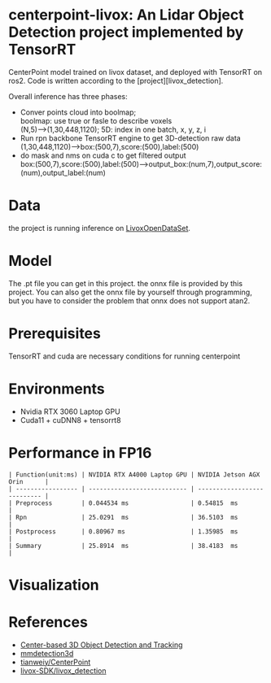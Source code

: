 # centerpoint-livox: An Lidar Object Detection project implemented by TensorRT
CenterPoint model trained on livox dataset, and deployed with TensorRT on ros2. Code is written according to the [project][livox_detection].

Overall inference has three phases:
* Conver points cloud into boolmap;  
  boolmap: use true or fasle to describe voxels  
  (N,5)-->(1,30,448,1120);  5D: index in one batch, x, y, z, i  
* Run rpn backbone TensorRT engine to get 3D-detection raw data  
  (1,30,448,1120)-->box:(500,7),score:(500),label:(500)  
* do mask and nms on cuda c to get filtered output  
  box:(500,7),score:(500),label:(500)-->output_box:(num,7),output_score:(num),output_label:(num)  
  
# Data
the project is running inference on [LivoxOpenDataSet](https://www.livoxtech.com/cn/dataset).

# Model
The .pt file you can get in this project. the onnx file is provided by this project.
You can also get the onnx file by yourself through programming, but you have to consider the problem that onnx does not support atan2.

# Prerequisites
TensorRT and cuda are necessary conditions for running centerpoint

# Environments
* Nvidia RTX 3060 Laptop GPU  
* Cuda11 + cuDNN8 + tensorrt8

# Performance in FP16
```
| Function(unit:ms) | NVIDIA RTX A4000 Laptop GPU | NVIDIA Jetson AGX Orin      |
| ----------------- | --------------------------- | --------------------------- |
| Preprocess        | 0.044534 ms                 | 0.54815  ms                 |
| Rpn               | 25.0291  ms                 | 36.5103  ms                 |
| Postprocess       | 0.80967 ms                  | 1.35985  ms                 |
| Summary           | 25.8914  ms                 | 38.4183  ms                 |
```
# Visualization


# References
- [Center-based 3D Object Detection and Tracking](https://arxiv.org/abs/2006.11275)
- [mmdetection3d](https://github.com/Tartisan/mmdetection3d)
- [tianweiy/CenterPoint](https://github.com/tianweiy/CenterPoint)
- [livox-SDK/livox_detection](https://github.com/Livox-SDK/livox_detection.git)

